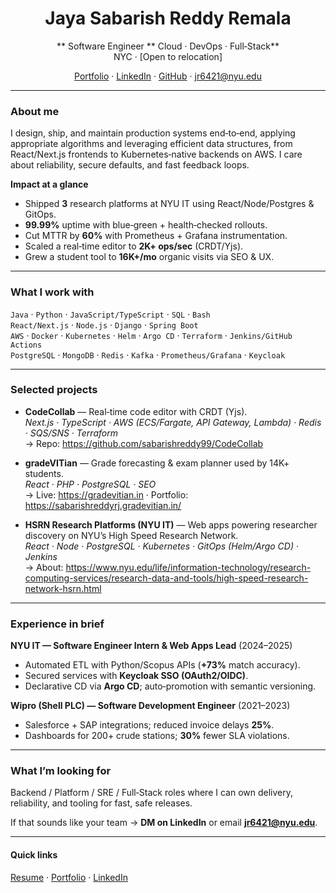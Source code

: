 <div align="center">

# Jaya Sabarish Reddy Remala
** Software Engineer
** Cloud · DevOps · Full‑Stack**  
NYC · [Open to relocation]

[Portfolio](https://sabarishreddyrj.gradevitian.in/) · [LinkedIn](https://www.linkedin.com/in/jayasabarishreddyr/) · [GitHub](https://github.com/sabarishreddy99) · <jr6421@nyu.edu>

</div>

---

### About me
I design, ship, and maintain production systems end‑to‑end, applying appropriate algorithms and leveraging efficient data structures, from React/Next.js frontends to Kubernetes‑native backends on AWS. I care about reliability, secure defaults, and fast feedback loops.

**Impact at a glance**
- Shipped **3** research platforms at NYU IT using React/Node/Postgres & GitOps.
- **99.99%** uptime with blue‑green + health‑checked rollouts.
- Cut MTTR by **60%** with Prometheus + Grafana instrumentation.
- Scaled a real‑time editor to **2K+ ops/sec** (CRDT/Yjs).
- Grew a student tool to **16K+/mo** organic visits via SEO & UX.

---

### What I work with
`Java` · `Python` · `JavaScript/TypeScript` · `SQL` · `Bash`  
`React/Next.js` · `Node.js` · `Django` · `Spring Boot`  
`AWS` · `Docker` · `Kubernetes` · `Helm` · `Argo CD` · `Terraform` · `Jenkins/GitHub Actions`  
`PostgreSQL` · `MongoDB` · `Redis` · `Kafka` · `Prometheus/Grafana` · `Keycloak`

---

### Selected projects
- **CodeCollab** — Real‑time code editor with CRDT (Yjs).  
  _Next.js · TypeScript · AWS (ECS/Fargate, API Gateway, Lambda) · Redis · SQS/SNS · Terraform_  
  → Repo: https://github.com/sabarishreddy99/CodeCollab

- **gradeVITian** — Grade forecasting & exam planner used by 14K+ students.  
  _React · PHP · PostgreSQL · SEO_  
  → Live: https://gradevitian.in · Portfolio: https://sabarishreddyrj.gradevitian.in/

- **HSRN Research Platforms (NYU IT)** — Web apps powering researcher discovery on NYU’s High Speed Research Network.  
  _React · Node · PostgreSQL · Kubernetes · GitOps (Helm/Argo CD) · Jenkins_  
  → About: https://www.nyu.edu/life/information-technology/research-computing-services/research-data-and-tools/high-speed-research-network-hsrn.html

---

### Experience in brief
**NYU IT — Software Engineer Intern & Web Apps Lead** (2024–2025)  
- Automated ETL with Python/Scopus APIs (**+73%** match accuracy).  
- Secured services with **Keycloak SSO (OAuth2/OIDC)**.  
- Declarative CD via **Argo CD**; auto‑promotion with semantic versioning.

**Wipro (Shell PLC) — Software Development Engineer** (2021–2023)  
- Salesforce + SAP integrations; reduced invoice delays **25%**.  
- Dashboards for 200+ crude stations; **30%** fewer SLA violations.

---

### What I’m looking for
Backend / Platform / SRE / Full‑Stack roles where I can own delivery, reliability, and tooling for fast, safe releases.

If that sounds like your team → **DM on LinkedIn** or email **jr6421@nyu.edu**.

---

#### Quick links
[Resume]([/](https://drive.google.com/drive/folders/1vm35z-6VQjtO9A8ZBgCvvSP_7_POPTrV)) · [Portfolio](https://sabarishreddyrj.gradevitian.in/) · [LinkedIn](https://www.linkedin.com/in/jayasabarishreddyr/)


